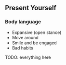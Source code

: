 ## Present Yourself

### Body language

* Expansive (open stance)
* Move around
* Smile and be engaged
* Bad habits

TODO: everything here
